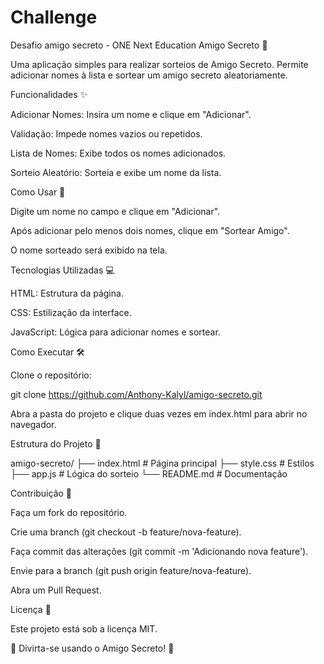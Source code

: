 # Challenge
Desafio amigo secreto - ONE Next Education
Amigo Secreto 🎁

Uma aplicação simples para realizar sorteios de Amigo Secreto. Permite adicionar nomes à lista e sortear um amigo secreto aleatoriamente.

Funcionalidades ✨

Adicionar Nomes: Insira um nome e clique em "Adicionar".

Validação: Impede nomes vazios ou repetidos.

Lista de Nomes: Exibe todos os nomes adicionados.

Sorteio Aleatório: Sorteia e exibe um nome da lista.

Como Usar 🚀

Digite um nome no campo e clique em "Adicionar".

Após adicionar pelo menos dois nomes, clique em "Sortear Amigo".

O nome sorteado será exibido na tela.

Tecnologias Utilizadas 💻

HTML: Estrutura da página.

CSS: Estilização da interface.

JavaScript: Lógica para adicionar nomes e sortear.

Como Executar 🛠️

Clone o repositório:

git clone https://github.com/Anthony-Kalyl/amigo-secreto.git

Abra a pasta do projeto e clique duas vezes em index.html para abrir no navegador.

Estrutura do Projeto 📂

amigo-secreto/
├── index.html      # Página principal
├── style.css       # Estilos
├── app.js          # Lógica do sorteio
└── README.md       # Documentação

Contribuição 🤝

Faça um fork do repositório.

Crie uma branch (git checkout -b feature/nova-feature).

Faça commit das alterações (git commit -m 'Adicionando nova feature').

Envie para a branch (git push origin feature/nova-feature).

Abra um Pull Request.

Licença 📜

Este projeto está sob a licença MIT.

🎉 Divirta-se usando o Amigo Secreto! 🎉
